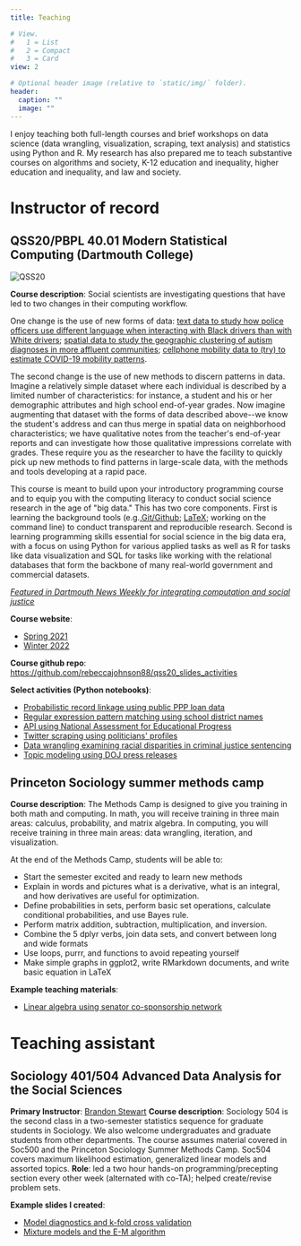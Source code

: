 ```yaml
---
title: Teaching

# View.
#   1 = List
#   2 = Compact
#   3 = Card
view: 2

# Optional header image (relative to `static/img/` folder).
header:
  caption: ""
  image: ""
---
```


I enjoy teaching both full-length courses and brief workshops on data science (data wrangling, visualization, scraping, text analysis) and statistics using Python and R. My research has also prepared me to teach substantive courses on algorithms and society, K-12 education and inequality, higher education and inequality, and law and society.

# Instructor of record

## QSS20/PBPL 40.01 Modern Statistical Computing (Dartmouth College)

![QSS20](/img/qss20_public.png)

**Course description**: Social scientists are investigating questions that have led to two changes in their computing workflow.

One change is the use of new forms of data: [text data to study how police officers use different language when interacting with Black drivers than with White drivers](https://www.pnas.org/content/114/25/6521); [spatial data to study the geographic clustering of autism diagnoses in more affluent communities](https://www.ncbi.nlm.nih.gov/pmc/articles/PMC2927813/); [cellphone mobility data to (try) to estimate COVID-19 mobility patterns](https://arxiv.org/pdf/2011.07194.pdf).

The second change is the use of new methods to discern patterns in data. Imagine a relatively simple dataset where each individual is described by a limited number of characteristics: for instance, a student and his or her demographic attributes and high school end-of-year grades. Now imagine augmenting that dataset with the forms of data described above--we know the student's address and can thus merge in spatial data on neighborhood characteristics; we have qualitative notes from the teacher's end-of-year reports and can investigate how those qualitative impressions correlate with grades. These require you as the researcher to have the facility to quickly pick up new methods to find patterns in large-scale data, with the methods and tools developing at a rapid pace.

This course is meant to build upon your introductory programming course and to equip you with the computing literacy to conduct social science research in the age of "big data." This has two core components. First is learning the background tools (e.g.,[Git/Github](https://product.hubspot.com/blog/git-and-github-tutorial-for-beginners); [LaTeX](https://www.overleaf.com/learn/latex/Learn_LaTeX_in_30_minutes); working on the command line) to conduct transparent and reproducible research. Second is learning programming skills essential for social science in the big data era, with a focus on using Python for various applied tasks as well as R for tasks like data visualization and SQL for tasks like working with the relational databases that form the backbone of many real-world government and commercial datasets.

[*Featured in Dartmouth News Weekly for integrating computation and social justice*](https://home.dartmouth.edu/news/2021/08/students-inspired-qss-tool-social-change)

**Course website**:

- [Spring 2021](https://rebeccajohnson88.github.io/qss20/docs/index.html)
- [Winter 2022](https://rebeccajohnson88.github.io/qss20_win22_coursepage/docs/index.html) 

**Course github repo**: https://github.com/rebeccajohnson88/qss20_slides_activities

**Select activities (Python notebooks)**:

- [Probabilistic record linkage using public PPP loan data](https://github.com/rebeccajohnson88/qss20_slides_activities/blob/main/activities/05_merging_session2_activitysolutions.ipynb)
- [Regular expression pattern matching using school district names](https://github.com/rebeccajohnson88/qss20_slides_activities/blob/main/activities/04_basicregex_formerging.ipynb)
- [API using National Assessment for Educational Progress](https://github.com/rebeccajohnson88/qss20_slides_activities/blob/main/activities/07_apis_examplecode_solutions.ipynb)
- [Twitter scraping using politicians' profiles](https://github.com/rebeccajohnson88/qss20_slides_activities/blob/main/activities/07_apis_twitteractivity.ipynb)
- [Data wrangling examining racial disparities in criminal justice sentencing](https://github.com/rebeccajohnson88/qss20_slides_activities/blob/main/problemsets/01_pset1/pset1_groupexercises_blank.ipynb)
- [Topic modeling using DOJ press releases]()

## Princeton Sociology summer methods camp

**Course description**: The Methods Camp is designed to give you training in both math and computing. In math, you will receive training in three main areas: calculus, probability, and matrix algebra. In computing, you will receive training in three main areas: data wrangling, iteration, and visualization.

At the end of the Methods Camp, students will be able to:

- Start the semester excited and ready to learn new methods
- Explain in words and pictures what is a derivative, what is an integral, and how derivatives are useful for optimization.
- Define probabilities in sets, perform basic set operations, calculate conditional probabilities, and use Bayes rule.
- Perform matrix addition, subtraction, multiplication, and inversion.
- Combine the 5 dplyr verbs, join data sets, and convert between long and wide formats
- Use loops, purrr, and functions to avoid repeating yourself
- Make simple graphs in ggplot2, write RMarkdown documents, and write basic equation in LaTeX

**Example teaching materials**:

- [Linear algebra using senator co-sponsorship network](https://github.com/rebeccajohnson88/teaching_examples/blob/master/princetonmethods_prefresher_linearalgebra.pdf)


# Teaching assistant

## Sociology 401/504 Advanced Data Analysis for the Social Sciences 

**Primary Instructor**: [Brandon Stewart](https://scholar.princeton.edu/bstewart/teaching)
**Course description**: Sociology 504 is the second class in a two-semester statistics sequence for graduate students in Sociology.  We also welcome undergraduates and graduate students from other departments.  The course assumes material covered in Soc500 and the Princeton Sociology Summer Methods Camp.  Soc504 covers maximum likelihood estimation, generalized linear models and assorted topics.
**Role**: led a two hour hands-on programming/precepting section every other week (alternated with co-TA); helped create/revise problem sets.

**Example slides I created**:

- [Model diagnostics and k-fold cross validation](https://github.com/rebeccajohnson88/teaching_examples/blob/master/Precept_Five__Model_Diagnostics_for_Binary_Outcome_Models_and_Ordered_Probit.pdf)
- [Mixture models and the E-M algorithm](https://github.com/rebeccajohnson88/teaching_examples/blob/master/Precept_Seven__Mixture_Models_and_the_EM_Algorithm.pdf)
